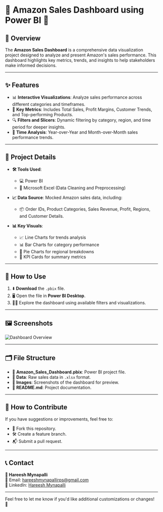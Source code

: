 # 🌟 Amazon Sales Dashboard using Power BI 🌟

## 📝 Overview
The **Amazon Sales Dashboard** is a comprehensive data visualization project designed to analyze and present Amazon's sales performance. This dashboard highlights key metrics, trends, and insights to help stakeholders make informed decisions.

---

## ✨ Features
- 📊 **Interactive Visualizations**: Analyze sales performance across different categories and timeframes.
- 🔑 **Key Metrics**: Includes Total Sales, Profit Margins, Customer Trends, and Top-performing Products.
- 🔍 **Filters and Slicers**: Dynamic filtering by category, region, and time period for deeper insights.
- 📅 **Time Analysis**: Year-over-Year and Month-over-Month sales performance trends.

---

## 📂 Project Details
- **🛠️ Tools Used**:  
  - 💻 Power BI  
  - 🧹 Microsoft Excel (Data Cleaning and Preprocessing)

- **📈 Data Source**: Mocked Amazon sales data, including:
  - 📦 Order IDs, Product Categories, Sales Revenue, Profit, Regions, and Customer Details.

- **📊 Key Visuals**:  
  - 📈 Line Charts for trends analysis  
  - 📊 Bar Charts for category performance  
  - 🥧 Pie Charts for regional breakdowns  
  - 🎯 KPI Cards for summary metrics  

---

## 🚀 How to Use
1. ⬇️ **Download** the `.pbix` file.
2. 🖥️ Open the file in **Power BI Desktop**.
3. 🕵️‍♂️ Explore the dashboard using available filters and visualizations.

---

## 🖼️ Screenshots
![Dashboard Overview](https://i.postimg.cc/L89pShT1/Screenshot-2024-11-26-191416.png)

---

## 🗂️ File Structure
- 📁 **Amazon_Sales_Dashboard.pbix**: Power BI project file.
- 📁 **Data**: Raw sales data in `.xlsx` format.
- 📁 **Images**: Screenshots of the dashboard for preview.
- 📄 **README.md**: Project documentation.

---

## 🤝 How to Contribute
If you have suggestions or improvements, feel free to:
- 🍴 Fork this repository.
- 🛠️ Create a feature branch.
- 📬 Submit a pull request.

---

## 📞 Contact
**👤 Hareesh Mynapalli**  
📧 Email: [hareeshmynapallirps@gmail.com](mailto:hareeshmynapallirps@gmail.com)  
🔗 LinkedIn: [Hareesh Mynapalli](https://www.linkedin.com/in/hareesh-m-695826232/)

---

Feel free to let me know if you'd like additional customizations or changes! 🚀
